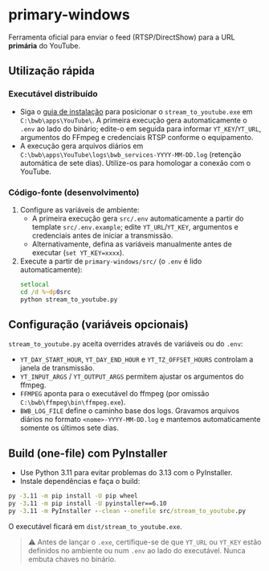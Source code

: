 # primary-windows

Ferramenta oficial para enviar o feed (RTSP/DirectShow) para a URL **primária** do YouTube.

## Utilização rápida

### Executável distribuído

- Siga o [guia de instalação](../docs/primary-windows-instalacao.md#2-executável-distribuído) para posicionar o `stream_to_youtube.exe` em `C:\bwb\apps\YouTube\`. A primeira execução gera automaticamente o `.env` ao lado do binário; edite-o em seguida para informar `YT_KEY`/`YT_URL`, argumentos do FFmpeg e credenciais RTSP conforme o equipamento.
- A execução gera arquivos diários em `C:\bwb\apps\YouTube\logs\bwb_services-YYYY-MM-DD.log` (retenção automática de sete dias). Utilize-os para homologar a conexão com o YouTube.

### Código-fonte (desenvolvimento)

1. Configure as variáveis de ambiente:
   - A primeira execução gera `src/.env` automaticamente a partir do template `src/.env.example`; edite `YT_URL`/`YT_KEY`, argumentos e credenciais antes de iniciar a transmissão.
   - Alternativamente, defina as variáveis manualmente antes de executar (`set YT_KEY=xxxx`).
2. Execute a partir de `primary-windows/src/` (o `.env` é lido automaticamente):
   ```bat
   setlocal
   cd /d %~dp0src
   python stream_to_youtube.py
   ```

## Configuração (variáveis opcionais)

`stream_to_youtube.py` aceita overrides através de variáveis ou do `.env`:

- `YT_DAY_START_HOUR`, `YT_DAY_END_HOUR` e `YT_TZ_OFFSET_HOURS` controlam a janela de transmissão.
- `YT_INPUT_ARGS` / `YT_OUTPUT_ARGS` permitem ajustar os argumentos do ffmpeg.
- `FFMPEG` aponta para o executável do ffmpeg (por omissão `C:\bwb\ffmpeg\bin\ffmpeg.exe`).
- `BWB_LOG_FILE` define o caminho base dos logs. Gravamos arquivos diários no formato
  `<nome>-YYYY-MM-DD.log` e mantemos automaticamente somente os últimos sete dias.

## Build (one-file) com PyInstaller

- Use Python 3.11 para evitar problemas do 3.13 com o PyInstaller.
- Instale dependências e faça o build:

```bat
py -3.11 -m pip install -U pip wheel
py -3.11 -m pip install -U pyinstaller==6.10
py -3.11 -m PyInstaller --clean --onefile src/stream_to_youtube.py
```

O executável ficará em `dist/stream_to_youtube.exe`.

> ⚠️ Antes de lançar o `.exe`, certifique-se de que `YT_URL` ou `YT_KEY` estão definidos no ambiente ou num `.env` ao lado do executável. Nunca embuta chaves no binário.

